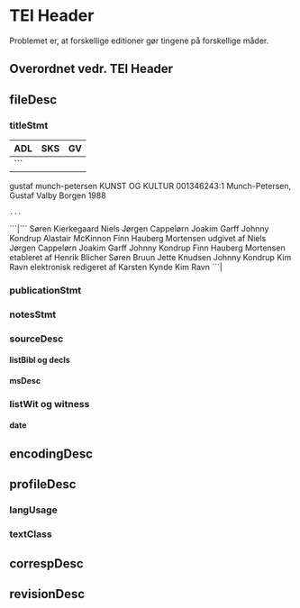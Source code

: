# TEI Header
Problemet er, at forskellige editioner gør tingene på forskellige måder.

## Overordnet vedr. TEI Header

## fileDesc

### titleStmt

|ADL|SKS|GV|
|----|:----:| ----:|
|```<fileDesc>
  <titleStmt>
    <title>samlede skrifter I</title>
    <author>gustaf munch-petersen</author>
  </titleStmt>
  <publicationStmt>
    <publisher>KUNST OG KULTUR</publisher>
    <idno  xml:base="texts/munp1.xml">001346243:1</idno>
  </publicationStmt>
  <notesStmt>
    <note>
    </note>
  </notesStmt>
  <sourceDesc>
    <bibl>
      <author n="1">
        <name><surname>Munch-Petersen</surname>, 
        <forename>Gustaf</forename></name>
      </author>
      <title>Samlede skrifter</title>
      <pubPlace>Valby</pubPlace>
      <publisher>Borgen</publisher>
      <date>1988</date>
    </bibl>

    ...
    
  </sourceDesc>
</fileDesc>```|```<titleStmt>
  <title level="s">Søren Kierkegaards Skrifter</title>
  <title>Enten – Eller. Første del</title>
  <title type="short">EE1</title>
  <author>
    <name>Søren Kierkegaard</name>
  </author>
  <editor>
    <name>Niels Jørgen Cappelørn</name>
    <name>Joakim Garff</name>
    <name>Johnny Kondrup</name>
    <name>Alastair McKinnon</name>
    <name>Finn Hauberg Mortensen</name>
  </editor>
  <respStmt>
    <resp>udgivet af</resp>
    <name>Niels Jørgen Cappelørn</name>
    <name>Joakim Garff</name>
    <name>Johnny Kondrup</name>
    <name>Finn Hauberg Mortensen</name>
  </respStmt>
  <respStmt>
    <resp>etableret af</resp>
    <name>Henrik Blicher</name>
    <name>Søren Bruun</name>
    <name>Jette Knudsen</name>
    <name>Johnny Kondrup</name>
    <name>Kim Ravn</name>
  </respStmt>
  <respStmt>
    <resp>elektronisk redigeret af</resp>
    <name>Karsten Kynde</name>
    <name>Kim Ravn</name>
  </respStmt>
</titleStmt>```|



### publicationStmt

### notesStmt

### sourceDesc

#### listBibl og decls

#### msDesc

### listWit og witness

#### date

## encodingDesc

## profileDesc

### langUsage

### textClass

## correspDesc

## revisionDesc



